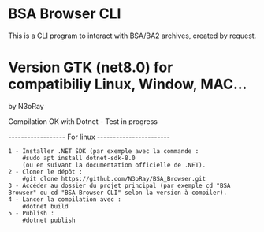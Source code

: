 # BSA Browser CLI

This is a CLI program to interact with BSA/BA2 archives, created by request.

# Version GTK (net8.0) for compatibiliy Linux, Window, MAC... 
by N3oRay

Compilation OK with Dotnet - Test in progress

------------------ For linux -----------------------


    1 - Installer .NET SDK (par exemple avec la commande :
        #sudo apt install dotnet-sdk-8.0 
        (ou en suivant la documentation officielle de .NET).
    2 - Cloner le dépôt :
        #git clone https://github.com/N3oRay/BSA_Browser.git
    3 - Accéder au dossier du projet principal (par exemple cd "BSA Browser" ou cd "BSA Browser CLI" selon la version à compiler).
    4 - Lancer la compilation avec :
        #dotnet build
    5 - Publish :
        #dotnet publish 
